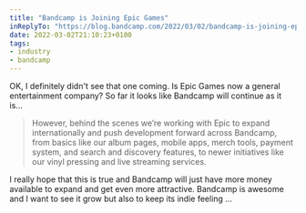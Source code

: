 ```yaml
---
title: "Bandcamp is Joining Epic Games"
inReplyTo: "https://blog.bandcamp.com/2022/03/02/bandcamp-is-joining-epic/"
date: 2022-03-02T21:10:23+0100
tags:
- industry
- bandcamp
---
```

OK, I definitely didn't see that one coming. Is Epic Games now a general entertainment company? So far it looks like Bandcamp will continue as it is…

> However, behind the scenes we’re working with Epic to expand internationally and push development forward across Bandcamp, from basics like our album pages, mobile apps, merch tools, payment system, and search and discovery features, to newer initiatives like our vinyl pressing and live streaming services.

I really hope that this is true and Bandcamp will just have more money available to expand and get even more attractive. Bandcamp is awesome and I want to see it grow but also to keep its indie feeling …